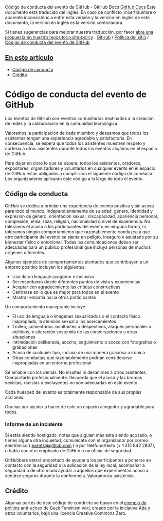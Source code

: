 Código de conducta del evento de GitHub - GitHub Docs
[GitHub Docs](/es)
Este documento está traducido del inglés. En caso de conflicto, incertidumbre o aparente inconsistencia entre esta versión y la versión en inglés de este documento, la versión en inglés es la versión controladora.

Si tienes sugerencias para mejorar nuestra traducción, por favor
[abre una propuesta en nuestro repositorio site-policy](https://github.com/github/site-policy/issues)
.
[GitHub](/es/github)
/
[Política del sitio](/es/github/site-policy)
/
[Código de conducta del evento de GitHub](/es/github/site-policy/github-event-code-of-conduct)

## [En este artículo](#in-this-article)
- [Código de conducta](#code-of-conduct)
- [Crédito](#credit)

# Código de conducta del evento de GitHub

Los eventos de GitHub son eventos comunitarios destinados a la creación de redes y la colaboración en la comunidad tecnológica.

Valoramos la participación de cada miembro y deseamos que todos los asistentes tengan una experiencia agradable y satisfactoria. En consecuencia, se espera que todos los asistentes muestren respeto y cortesía a otros asistentes durante todos los eventos alojados en el espacio de GitHub.

Para dejar en claro lo que se espera, todos los asistentes, oradores, expositores, organizadores y voluntarios en cualquier evento en el espacio de GitHub están obligados a cumplir con el siguiente código de conducta. Los organizadores aplicarán este código a lo largo de todo el evento.

## Código de conducta

GitHub se dedica a brindar una experiencia de evento positiva y sin acoso para todo el mundo, independientemente de su edad, género, identidad y expresión de género, orientación sexual, discapacidad, apariencia personal, complexión, etnia, raza, religión, nacionalidad o nivel de experiencia. No toleramos el acoso a los participantes del evento en ninguna forma, ni toleramos ningún comportamiento que razonablemente conduzca a que otro participante del evento se sienta en peligto, inseguro o asustado por su bienestar físico o emocional. Todas las comunicaciones deben ser adecuadas para un público profesional que incluya personas de muchos orígenes diferentes.

Algunos ejemplos de comportamientos alentados que contribuyen a un entorno positivo incluyen los siguientes:

- Uso de un lenguaje acogedor e inclusivo
- Ser respetuoso desde diferentes puntos de vista y experiencias
- Aceptar con agradecimiento las críticas constructivas
- Centrarse en lo que es mejor para todos en el evento
- Mostrar empatía hacia otros participantes

Un comportamiento inaceptable incluye:

- El uso de lenguaje o imágenes sexualizados o el contacto físico inapropiado, la atención sexual o los acercamientos
- Trolleo, comentarios insultantes o despectivos, ataques personales o políticos, o alteración sostenida de las conversaciones u otras situaciones
- Intimidación deliberada, acecho, seguimiento o acoso con fotografías o  grabaciones
- Acoso de cualquier tipo, incluso de una manera graciosa o irónica
- Otras conductas que razonablemente podrían considerarse inapropiadas en un entorno profesional

Sé amable con los demás. No insultes ni desanimes a otros asistentes. Comportarte profesionalmente. Recuerda que el acoso y las bromas sexistas, racistas o excluyentes no son adecuadas en este evento.

Cada huésped del evento es totalmente responsable de sus propias acciones.

Gracias por ayudar a hacer de este un espacio acogedor y agradable para todos.

### Informe de un incidente

Si estás siendo hostigado, notas que alguien más está siendo acosado, o tienes alguna otra inquietud, comunícate con el organizador por correo electrónico (
[events@github.com](mailto:events@github.com)
) o por teléfono/texto (+ 1 415 842 2837), o habla con otro empleado de GitHub o un oficial de seguridad.

GitHubbers estará encantado de ayudar a los participantes a ponerse en contacto con la seguridad o la aplicación de la ley local, acompañar a seguridad o de otro modo ayudar a aquellos que experimentan acoso a sentirse seguros durante la conferencia. Valoramostu asistencia.

## Crédito

Algunas partes de este código de conducta se basan en el
[ejemplo de política anti-acoso](https://geekfeminism.wikia.org/wiki/Conference_anti-harassment/Policy)
de Geek Feminism wiki, creado por la iniciativa Ada y otros voluntarios, bajo una licencia Creative Commons Zero.
